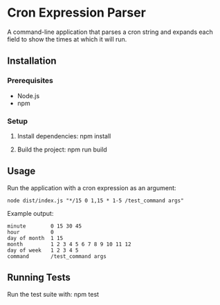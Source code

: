 # Cron Expression Parser

A command-line application that parses a cron string and expands each field to show the times at which it will run.

## Installation

### Prerequisites

- Node.js
- npm

### Setup

1. Install dependencies:
   npm install

2. Build the project:
   npm run build

## Usage

Run the application with a cron expression as an argument:
```
node dist/index.js "*/15 0 1,15 * 1-5 /test_command args"
```
Example output:

```
minute        0 15 30 45
hour          0
day of month  1 15
month         1 2 3 4 5 6 7 8 9 10 11 12
day of week   1 2 3 4 5
command       /test_command args
```

## Running Tests

Run the test suite with:
npm test
